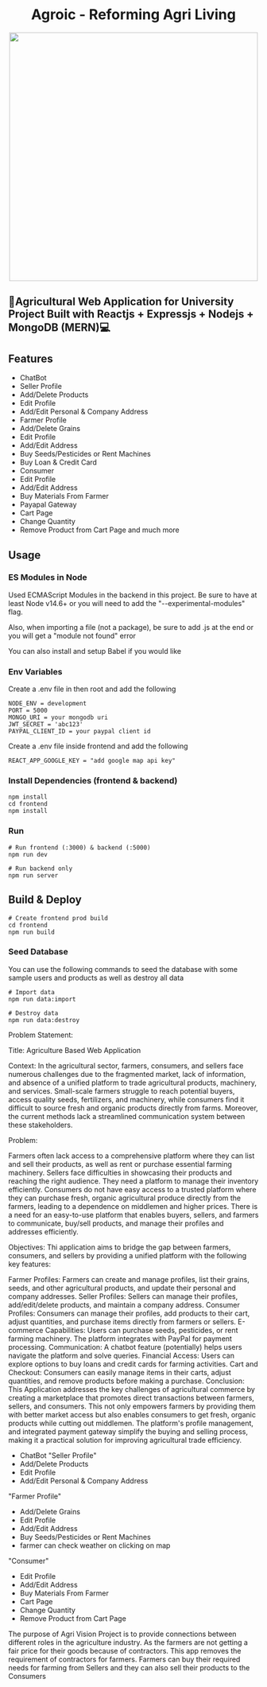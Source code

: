 <h1 align="center">Agroic - Reforming Agri Living <br /></h1>  
<p align="center">
  <img src="https://user-images.githubusercontent.com/49508237/104348350-a5485a80-5527-11eb-854b-b2477bfeb96d.png?" width="500" >
</p>

## 🌱Agricultural Web Application for University Project Built with Reactjs + Expressjs + Nodejs + MongoDB (MERN)💻

## Features

- ChatBot
- Seller Profile
- Add/Delete Products
- Edit Profile
- Add/Edit Personal & Company Address
- Farmer Profile
- Add/Delete Grains
- Edit Profile
- Add/Edit Address
- Buy Seeds/Pesticides or Rent Machines
- Buy Loan & Credit Card
- Consumer
- Edit Profile
- Add/Edit Address
- Buy Materials From Farmer
- Payapal Gateway
- Cart Page
- Change Quantity
- Remove Product from Cart Page
and much more

## Usage

### ES Modules in Node

Used ECMAScript Modules in the backend in this project. Be sure to have at least Node v14.6+ or you will need to add the "--experimental-modules" flag.

Also, when importing a file (not a package), be sure to add .js at the end or you will get a "module not found" error

You can also install and setup Babel if you would like

### Env Variables

Create a .env file in then root and add the following

```
NODE_ENV = development
PORT = 5000
MONGO_URI = your mongodb uri
JWT_SECRET = 'abc123'
PAYPAL_CLIENT_ID = your paypal client id
```
Create a .env file inside frontend and add the following

```
REACT_APP_GOOGLE_KEY = "add google map api key"
```

### Install Dependencies (frontend & backend)

```
npm install
cd frontend
npm install
```

### Run

```
# Run frontend (:3000) & backend (:5000)
npm run dev

# Run backend only
npm run server
```

## Build & Deploy

```
# Create frontend prod build
cd frontend
npm run build
```

### Seed Database

You can use the following commands to seed the database with some sample users and products as well as destroy all data

```
# Import data
npm run data:import

# Destroy data
npm run data:destroy
```



Problem Statement:

Title: Agriculture Based Web Application 

Context:
In the agricultural sector, farmers, consumers, and sellers face numerous challenges due to the fragmented market, lack of information, and absence of a unified platform to trade agricultural products, machinery, and services. Small-scale farmers struggle to reach potential buyers, access quality seeds, fertilizers, and machinery, while consumers find it difficult to source fresh and organic products directly from farms. Moreover, the current methods lack a streamlined communication system between these stakeholders.

Problem:

Farmers often lack access to a comprehensive platform where they can list and sell their products, as well as rent or purchase essential farming machinery.
Sellers face difficulties in showcasing their products and reaching the right audience. They need a platform to manage their inventory efficiently.
Consumers do not have easy access to a trusted platform where they can purchase fresh, organic agricultural produce directly from the farmers, leading to a dependence on middlemen and higher prices.
There is a need for an easy-to-use platform that enables buyers, sellers, and farmers to communicate, buy/sell products, and manage their profiles and addresses efficiently.


Objectives:
Thi application aims to bridge the gap between farmers, consumers, and sellers by providing a unified platform with the following key features:

Farmer Profiles: Farmers can create and manage profiles, list their grains, seeds, and other agricultural products, and update their personal and company addresses.
Seller Profiles: Sellers can manage their profiles, add/edit/delete products, and maintain a company address.
Consumer Profiles: Consumers can manage their profiles, add products to their cart, adjust quantities, and purchase items directly from farmers or sellers.
E-commerce Capabilities: Users can purchase seeds, pesticides, or rent farming machinery. The platform integrates with PayPal for payment processing.
Communication: A chatbot feature (potentially) helps users navigate the platform and solve queries.
Financial Access: Users can explore options to buy loans and credit cards for farming activities.
Cart and Checkout: Consumers can easily manage items in their carts, adjust quantities, and remove products before making a purchase.
Conclusion:
This Application addresses the key challenges of agricultural commerce by creating a marketplace that promotes direct transactions between farmers, sellers, and consumers. This not only empowers farmers by providing them with better market access but also enables consumers to get fresh, organic products while cutting out middlemen. The platform's profile management, and integrated payment gateway simplify the buying and selling process, making it a practical solution for improving agricultural trade efficiency.




- ChatBot
"Seller Profile"
- Add/Delete Products
- Edit Profile
- Add/Edit Personal & Company Address

 "Farmer Profile"
- Add/Delete Grains
- Edit Profile
- Add/Edit Address
- Buy Seeds/Pesticides or Rent Machines
- farmer can check weather on clicking on map

 "Consumer"
- Edit Profile
- Add/Edit Address
- Buy Materials From Farmer
- Cart Page
- Change Quantity
- Remove Product from Cart Page


The purpose of Agri Vision Project is to provide connections between different roles in the agriculture industry. As the farmers are not getting a fair price for their goods because of contractors. This app removes the requirement of contractors for farmers. Farmers can buy their required needs for farming from Sellers and they can also sell their products to the Consumers
